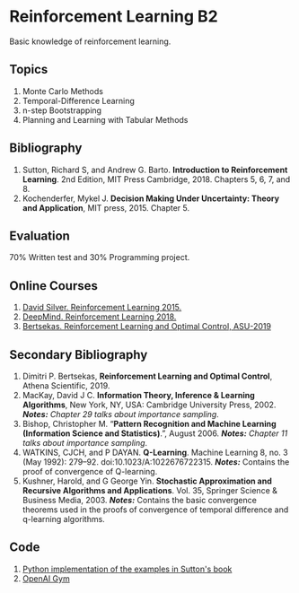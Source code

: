 # Reinforcement Learning B2
Basic knowledge of reinforcement learning.

## Topics
1. Monte Carlo Methods 
2. Temporal-Difference Learning
3. n-step Bootstrapping
4. Planning and Learning with Tabular Methods


## Bibliography
1. Sutton, Richard S, and Andrew G. Barto. **Introduction to Reinforcement Learning**. 2nd Edition, MIT Press Cambridge, 2018.  Chapters 5, 6, 7, and 8.
2. Kochenderfer, Mykel J. **Decision Making Under Uncertainty: Theory and Application**, MIT press, 2015. Chapter 5.

## Evaluation
70% Written test and 30% Programming project.

## Online Courses
1. [David Silver. Reinforcement Learning 2015.]( http://www0.cs.ucl.ac.uk/staff/d.silver/web/Teaching.html)
2. [DeepMind. Reinforcement Learning 2018.](https://www.youtube.com/playlist?list=PLqYmG7hTraZDNJre23vqCGIVpfZ_K2RZs)
3. [Bertsekas. Reinforcement Learning and Optimal Control, ASU-2019](http://web.mit.edu/dimitrib/www/RLbook.html)

## Secondary Bibliography
1. Dimitri P. Bertsekas, **Reinforcement Learning and Optimal Control**, Athena Scientific, 2019.
2. MacKay, David J C. **Information Theory, Inference & Learning Algorithms**, New York, NY, USA: Cambridge University Press, 2002. **_Notes:_** _Chapter 29 talks about importance sampling_.
3. Bishop, Christopher M. “**Pattern Recognition and Machine Learning (Information Science and Statistics)**.”, August 2006. **_Notes:_** _Chapter 11 talks about importance sampling_.
4. WATKINS, CJCH, and P DAYAN. **Q-Learning**. Machine Learning 8, no. 3 (May 1992): 279–92. doi:10.1023/A:1022676722315. **_Notes:_** Contains the proof of convergence of Q-learning.
5. Kushner, Harold, and G George Yin. **Stochastic Approximation and Recursive Algorithms and Applications**. Vol. 35, Springer Science \& Business Media, 2003. **_Notes:_** Contains the basic convergence theorems used in the proofs of convergence of temporal difference and q-learning algorithms.

## Code
1. [Python implementation of the examples in Sutton's book](https://github.com/ShangtongZhang/reinforcement-learning-an-introduction)
2. [OpenAI Gym](https://gym.openai.com)